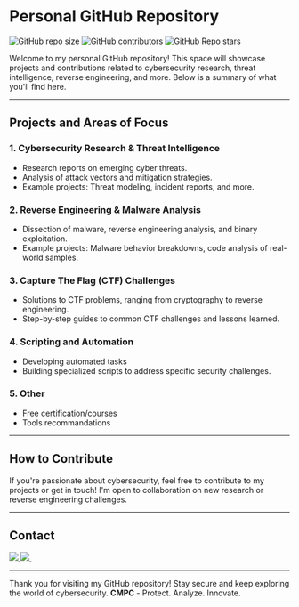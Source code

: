 # Personal GitHub Repository

![GitHub repo size](https://img.shields.io/github/repo-size/C-M-P-C/C-M-P-C.github.io)
![GitHub contributors](https://img.shields.io/github/contributors/C-M-P-C/C-M-P-C.github.io)
![GitHub Repo stars](https://img.shields.io/github/stars/C-M-P-C/C-M-P-C.github.io)

Welcome to my personal GitHub repository! This space will showcase projects and contributions related to cybersecurity research, threat intelligence, reverse engineering, and more. Below is a summary of what you'll find here.

---

## Projects and Areas of Focus

### 1. **Cybersecurity Research & Threat Intelligence**
   - Research reports on emerging cyber threats.
   - Analysis of attack vectors and mitigation strategies.
   - Example projects: Threat modeling, incident reports, and more.

### 2. **Reverse Engineering & Malware Analysis**
   - Dissection of malware, reverse engineering analysis, and binary exploitation.
   - Example projects: Malware behavior breakdowns, code analysis of real-world samples.

### 3. **Capture The Flag (CTF) Challenges**
   - Solutions to CTF problems, ranging from cryptography to reverse engineering.
   - Step-by-step guides to common CTF challenges and lessons learned.

### 4. **Scripting and Automation**
   - Developing automated tasks
   - Building specialized scripts to address specific security challenges.

### 5. **Other**
   - Free certification/courses
   - Tools recommandations
---

## How to Contribute
If you're passionate about cybersecurity, feel free to contribute to my projects or get in touch! I'm open to collaboration on new research or reverse engineering challenges.

---

## Contact

<a href="https://x.com/learntocatch" target="_blank">  <img src="https://img.shields.io/badge/Twitter-1DA1F2?style=for-the-badge&logo=twitter&logoColor=white"/> </a>  <a href="mailto:c-m-p-c@hotmail.com">   <img src="https://img.shields.io/badge/Microsoft_Outlook-0078D4?style=for-the-badge&logo=microsoft-outlook&logoColor=white" />
</a>   


---
Thank you for visiting my GitHub repository! Stay secure and keep exploring the world of cybersecurity.
**CMPC** - Protect. Analyze. Innovate.
